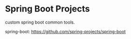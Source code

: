 # Spring Boot Projects

custom spring boot common tools.

spring-boot: https://github.com/spring-projects/spring-boot